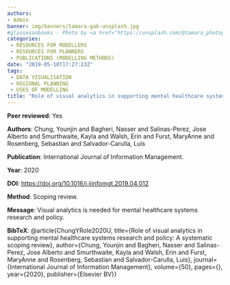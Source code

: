 ```yaml
---
authors:
- Admin
banner: img/banners/tamara-gak-unsplash.jpg
#glassesonbooks - Photo by <a href="https://unsplash.com/@tamara_photography?utm_source=unsplash&utm_medium=referral&utm_content=creditCopyText">Tamara Gak</a> on <a href="https://unsplash.com/s/photos/publication?utm_source=unsplash&utm_mediu
categories:
 - RESOURCES FOR MODELLERS
 - RESOURCES FOR PLANNERS
 - PUBLICATIONS (MODELLING METHODS)
date: "2019-05-10T17:27:23Z"
tags:
 - DATA VISUALISATION
 - REGIONAL PLANNING
 - USES OF MODELLING
title: "Role of visual analytics in supporting mental healthcare systems research and policy: A systematic scoping review"
---
```


**Peer reviewed**: Yes

**Authors**: Chung, Younjin and Bagheri, Nasser and Salinas-Perez, Jose Alberto and Smurthwaite, Kayla and Walsh, Erin and Furst, MaryAnne and Rosenberg, Sebastian and Salvador-Carulla, Luis

**Publication**: International Journal of Information Management.

**Year**: 2020 

**DOI**: https://doi.org/10.1016/j.ijinfomgt.2019.04.012

**Method**: Scoping review.

**Message**: Visual analytics is needed for mental healthcare systems research and policy.

**BibTeX**: @article{ChungYRole2020U, title={Role of visual analytics in supporting mental healthcare systems research and policy: A systematic scoping review}, author={Chung, Younjin and Bagheri, Nasser and Salinas-Perez, Jose Alberto and Smurthwaite, Kayla and Walsh, Erin and Furst, MaryAnne and Rosenberg, Sebastian and Salvador-Carulla, Luis}, journal={International Journal of Information Management}, volume={50}, pages={}, year={2020}, publisher={Elsevier BV}}
